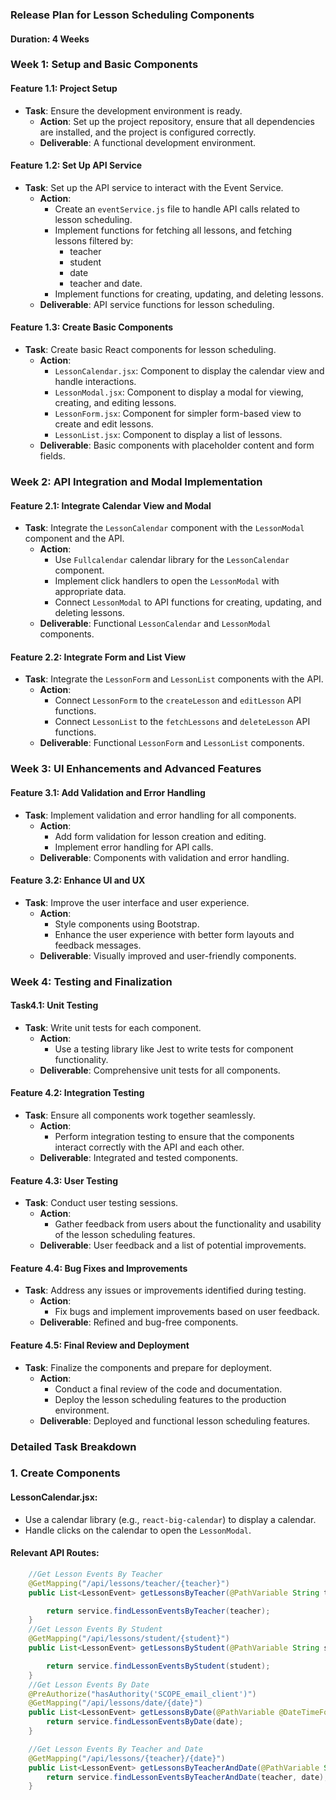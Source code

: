 ### Release Plan for Lesson Scheduling Components
#### **Duration**: 4 Weeks

### Week 1: Setup and Basic Components

#### **Feature 1.1: Project Setup**
- **Task**: Ensure the development environment is ready.
  - **Action**: Set up the project repository, ensure that all dependencies are installed, and the project is configured correctly.
  - **Deliverable**: A functional development environment.

#### **Feature 1.2: Set Up API Service**
- **Task**: Set up the API service to interact with the Event Service.
  - **Action**: 
    - Create an `eventService.js` file to handle API calls related to lesson scheduling.
    - Implement functions for fetching all lessons, and fetching lessons filtered by:
        - teacher  
        - student  
        - date
        - teacher and date.
    - Implement functions for creating, updating, and deleting lessons.
  - **Deliverable**: API service functions for lesson scheduling.

#### **Feature 1.3: Create Basic Components**
- **Task**: Create basic React components for lesson scheduling.
  - **Action**: 
    - `LessonCalendar.jsx`: Component to display the calendar view and handle interactions.
    - `LessonModal.jsx`: Component to display a modal for viewing, creating, and editing lessons.
    - `LessonForm.jsx`: Component for simpler form-based view to create and edit lessons.
    - `LessonList.jsx`: Component to display a list of lessons.
  - **Deliverable**: Basic components with placeholder content and form fields.
### Week 2: API Integration and Modal Implementation

#### **Feature 2.1: Integrate Calendar View and Modal**
- **Task**: Integrate the `LessonCalendar` component with the `LessonModal` component and the API.
  - **Action**: 
    - Use `Fullcalendar` calendar library for the `LessonCalendar` component.
    - Implement click handlers to open the `LessonModal` with appropriate data.
    - Connect `LessonModal` to API functions for creating, updating, and deleting lessons.
  - **Deliverable**: Functional `LessonCalendar` and `LessonModal` components.

#### **Feature 2.2: Integrate Form and List View**
- **Task**: Integrate the `LessonForm` and `LessonList` components with the API.
  - **Action**: 
    - Connect `LessonForm` to the `createLesson` and `editLesson` API functions.
    - Connect `LessonList` to the `fetchLessons` and `deleteLesson` API functions.
  - **Deliverable**: Functional `LessonForm` and `LessonList` components.

### Week 3: UI Enhancements and Advanced Features

#### **Feature 3.1: Add Validation and Error Handling**
- **Task**: Implement validation and error handling for all components.
  - **Action**: 
    - Add form validation for lesson creation and editing.
    - Implement error handling for API calls.
  - **Deliverable**: Components with validation and error handling.

#### **Feature 3.2: Enhance UI and UX**
- **Task**: Improve the user interface and user experience.
  - **Action**: 
    - Style components using Bootstrap.
    - Enhance the user experience with better form layouts and feedback messages.
  - **Deliverable**: Visually improved and user-friendly components.

### Week 4: Testing and Finalization

#### **Task4.1: Unit Testing**
- **Task**: Write unit tests for each component.
  - **Action**: 
    - Use a testing library like Jest to write tests for component functionality.
  - **Deliverable**: Comprehensive unit tests for all components.

#### **Feature 4.2: Integration Testing**
- **Task**: Ensure all components work together seamlessly.
  - **Action**: 
    - Perform integration testing to ensure that the components interact correctly with the API and each other.
  - **Deliverable**: Integrated and tested components.

#### **Feature 4.3: User Testing**
- **Task**: Conduct user testing sessions.
  - **Action**: 
    - Gather feedback from users about the functionality and usability of the lesson scheduling features.
  - **Deliverable**: User feedback and a list of potential improvements.

#### **Feature 4.4: Bug Fixes and Improvements**
- **Task**: Address any issues or improvements identified during testing.
  - **Action**: 
    - Fix bugs and implement improvements based on user feedback.
  - **Deliverable**: Refined and bug-free components.

#### **Feature 4.5: Final Review and Deployment**
- **Task**: Finalize the components and prepare for deployment.
  - **Action**: 
    - Conduct a final review of the code and documentation.
    - Deploy the lesson scheduling features to the production environment.
  - **Deliverable**: Deployed and functional lesson scheduling features.

### Detailed Task Breakdown

### 1. Create Components

#### **LessonCalendar.jsx**:
- Use a calendar library (e.g., `react-big-calendar`) to display a calendar.
- Handle clicks on the calendar to open the `LessonModal`.


#### **Relevant API Routes:**
```java
    //Get Lesson Events By Teacher
    @GetMapping("/api/lessons/teacher/{teacher}")
    public List<LessonEvent> getLessonsByTeacher(@PathVariable String teacher) {

        return service.findLessonEventsByTeacher(teacher);
    }
    //Get Lesson Events By Student
    @GetMapping("/api/lessons/student/{student}")
    public List<LessonEvent> getLessonsByStudent(@PathVariable String student) {

        return service.findLessonEventsByStudent(student);
    }
    //Get Lesson Events By Date
    @PreAuthorize("hasAuthority('SCOPE_email_client')")
    @GetMapping("/api/lessons/date/{date}")
    public List<LessonEvent> getLessonsByDate(@PathVariable @DateTimeFormat(iso = DateTimeFormat.ISO.DATE) LocalDate date) {
        return service.findLessonEventsByDate(date);
    }

    //Get Lesson Events By Teacher and Date
    @GetMapping("/api/lessons/{teacher}/{date}")
    public List<LessonEvent> getLessonsByTeacherAndDate(@PathVariable String teacher, @PathVariable @DateTimeFormat(iso = DateTimeFormat.ISO.DATE) LocalDate date) {
        return service.findLessonEventsByTeacherAndDate(teacher, date);
    }
```